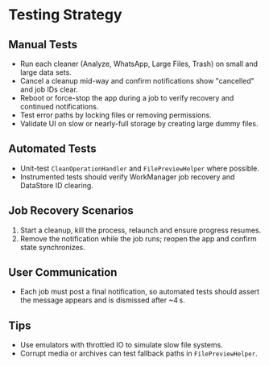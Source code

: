 # Testing Strategy

## Manual Tests
- Run each cleaner (Analyze, WhatsApp, Large Files, Trash) on small and large data sets.
- Cancel a cleanup mid-way and confirm notifications show "cancelled" and job IDs clear.
- Reboot or force-stop the app during a job to verify recovery and continued notifications.
- Test error paths by locking files or removing permissions.
- Validate UI on slow or nearly-full storage by creating large dummy files.

## Automated Tests
- Unit-test `CleanOperationHandler` and `FilePreviewHelper` where possible.
- Instrumented tests should verify WorkManager job recovery and DataStore ID clearing.

## Job Recovery Scenarios
1. Start a cleanup, kill the process, relaunch and ensure progress resumes.
2. Remove the notification while the job runs; reopen the app and confirm state synchronizes.

## User Communication
- Each job must post a final notification, so automated tests should assert the message appears and is dismissed after ~4 s.

## Tips
- Use emulators with throttled IO to simulate slow file systems.
- Corrupt media or archives can test fallback paths in `FilePreviewHelper`.
